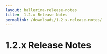```yaml
---
layout: ballerina-release-notes
title:  1.2.x Release Notes
permalink: /downloads/1.2.x-release-notes/
---
```

<script src="{{ "/js/release_notes/all_release_notes.js" | prepend: site.baseurl }}"></script>

<h1 id="stable-release-notes">1.2.x Release Notes</h1>
<style>
li.cVersionItem  {display: none !important;  }
</style>
